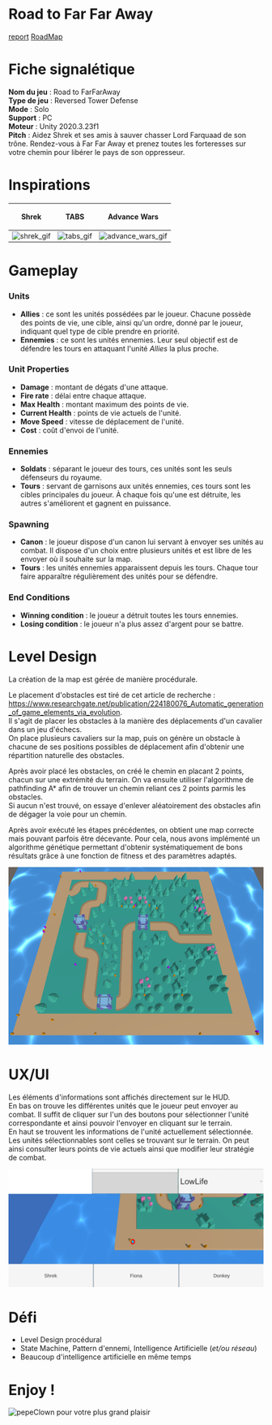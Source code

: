 # Road to Far Far Away

[report](https://1drv.ms/w/s!AtdMxyMzK-l-g_kEWnpO7mp2dDkOTQ?e=5Zqbrh)
[RoadMap](https://ticktick.com/pub/project/collaboration/invite/203cd3041ae44906886097e0191378bc?u=b8023e19ec5447aeb01da0c9e9a48d21)

# Fiche signalétique

__Nom du jeu__ : Road to FarFarAway <br>
__Type de jeu__ : Reversed Tower Defense <br>
__Mode__ : Solo <br>
__Support__ : PC <br>
__Moteur__ : Unity 2020.3.23f1 <br>
__Pitch__ : Aidez Shrek et ses amis à sauver chasser Lord Farquaad de son trône.
Rendez-vous à Far Far Away et prenez toutes les forteresses sur votre chemin pour libérer le pays de son oppresseur.<br>

# Inspirations

<table>
    <thead>
        <tr>
            <th><p align="center">Shrek</p></th>
            <th><p align="center">TABS</p></th>
            <th><p align="center">Advance Wars</p></th>
        </tr>
    </thead>
    <tbody>
        <tr>
            <td><image src="images/shrek.gif" alt="shrek_gif"></td>
            <td><image src="images/tabs.gif" alt="tabs_gif"></td>
            <td><image src="images/advance_wars_2.gif" alt="advance_wars_gif"></td>
        </tr>
    </tbody>
</table>

# Gameplay

### __Units__

* __Allies__ : ce sont les unités possédées par le joueur. Chacune possède des points de vie, une cible, ainsi qu'un ordre, donné par le joueur, indiquant quel type de cible prendre en priorité.
* __Ennemies__ : ce sont les unités ennemies. Leur seul objectif est de défendre les tours en attaquant l'unité *Allies* la plus proche.

### __Unit Properties__

* __Damage__ : montant de dégats d'une attaque.
* __Fire rate__ : délai entre chaque attaque.
* __Max Health__ : montant maximum des points de vie.
* __Current Health__ : points de vie actuels de l'unité.
* __Move Speed__ : vitesse de déplacement de l'unité.
* __Cost__ : coût d'envoi de l'unité.

### __Ennemies__

* __Soldats__ : séparant le joueur des tours, ces unités sont les seuls défenseurs du royaume.
* __Tours__ : servant de garnisons aux unités ennemies, ces tours sont les cibles principales du joueur. À chaque fois qu'une est détruite, les autres s'améliorent et gagnent en puissance.

### __Spawning__

* __Canon__ : le joueur dispose d'un canon lui servant à envoyer ses unités au combat. Il dispose d'un choix entre plusieurs unités et est libre de les envoyer où il souhaite sur la map.
* __Tours__ : les unités ennemies apparaissent depuis les tours. Chaque tour faire apparaître régulièrement des unités pour se défendre.

### __End Conditions__

* __Winning condition__ : le joueur a détruit toutes les tours ennemies.
* __Losing condition__ : le joueur n'a plus assez d'argent pour se battre.

# Level Design

La création de la map est gérée de manière procédurale.

Le placement d'obstacles est tiré de cet article de recherche : https://www.researchgate.net/publication/224180076_Automatic_generation_of_game_elements_via_evolution. <br>
Il s'agit de placer les obstacles à la manière des déplacements d'un cavalier dans un jeu d'échecs. <br>
On place plusieurs cavaliers sur la map, puis on génère un obstacle à chacune de ses positions possibles de déplacement afin d'obtenir une répartition naturelle des obstacles.

Après avoir placé les obstacles, on créé le chemin en placant 2 points, chacun sur une extrémité du terrain.
On va ensuite utiliser l'algorithme de pathfinding A* afin de trouver un chemin reliant ces 2 points parmis les obstacles. <br>
Si aucun n'est trouvé, on essaye d'enlever aléatoirement des obstacles afin de dégager la voie pour un chemin.

Après avoir exécuté les étapes précédentes, on obtient une map correcte mais pouvant parfois être décevante.
Pour cela, nous avons implémenté un algorithme génétique permettant d'obtenir systématiquement de bons résultats grâce à une fonction de fitness et des paramètres adaptés.

![MapPreview](images/map_preview.png)

# UX/UI

Les éléments d'informations sont affichés directement sur le HUD. <br>
En bas on trouve les différentes unités que le joueur peut envoyer au combat. Il suffit de cliquer sur l'un des boutons pour sélectionner l'unité correspondante et ainsi pouvoir l'envoyer en cliquant sur le terrain. <br>
En haut se trouvent les informations de l'unité actuellement sélectionnée. Les unités sélectionnables sont celles se trouvant sur le terrain. On peut ainsi consulter leurs points de vie actuels ainsi que modifier leur stratégie de combat.

![HUD](images/hud.png)


# Défi

* Level Design procédural
* State Machine, Pattern d'ennemi, Intelligence Artificielle (*et/ou réseau*)
* Beaucoup d'intelligence artificielle en même temps


# Enjoy !

![pepeClown pour votre plus grand plaisir](https://i.kym-cdn.com/entries/icons/original/000/028/526/honklhonk.jpg)
